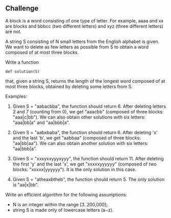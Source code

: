 ## Challenge

A block is a word consisting of one type of letter. For example, aaaa and xx are blocks and bbbcc (two different letters) and xyz (three different letters) are not.

A string S consisting of N small letters from the English alphabet is given. We want to delete as few letters as possible from S to obtain a word composed of at most three blocks.

Write a function

`def solution(S)`

that, given a string S, returns the length of the longest word composed of at most three blocks, obtained by deleting some letters from S.

Examples:

1. Given S = "aabacbba", the function should return 6. After deleting letters 2 and 7 (counting from 0), we get "aaacbb" (composed of three blocks: "aaa|c|bb"). We can also obtain other solutions with six letters: "aaa|bb|a" and "aa|bbb|a".

2. Given S = "aabxbaba", the function should return 6. After deleting 'x' and the last 'b', we get "aabbaa" (composed of three blocks: "aa|bb|aa"). We can also obtain another solution with six letters: "aa|bbb|a".

3. Given S = "xxxyxxyyyxyyy", the function should return 11. After deleting the first 'y' and the last 'x', we get "xxxxxyyyyyy" (composed of two blocks: "xxxxx|yyyyyy"). It is the only solution in this case.

4. Given S = "atheaxbtheb", the function should return 5. The only solution is "aa|x|bb".

Write an efficient algorithm for the following assumptions:

-   N is an integer within the range [3..200,000];
-   string S is made only of lowercase letters (a−z).
